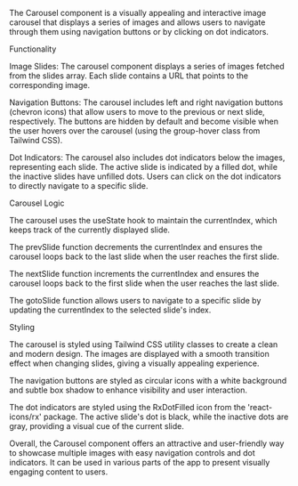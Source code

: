 The Carousel component is a visually appealing and interactive image carousel that displays a series of images and allows users to navigate through them using navigation buttons or by clicking on dot indicators.

Functionality

Image Slides: The carousel component displays a series of images fetched from the slides array. Each slide contains a URL that points to the corresponding image.

Navigation Buttons: The carousel includes left and right navigation buttons (chevron icons) that allow users to move to the previous or next slide, respectively. The buttons are hidden by default and become visible when the user hovers over the carousel (using the group-hover class from Tailwind CSS).

Dot Indicators: The carousel also includes dot indicators below the images, representing each slide. The active slide is indicated by a filled dot, while the inactive slides have unfilled dots. Users can click on the dot indicators to directly navigate to a specific slide.

Carousel Logic

The carousel uses the useState hook to maintain the currentIndex, which keeps track of the currently displayed slide.

The prevSlide function decrements the currentIndex and ensures the carousel loops back to the last slide when the user reaches the first slide.

The nextSlide function increments the currentIndex and ensures the carousel loops back to the first slide when the user reaches the last slide.

The gotoSlide function allows users to navigate to a specific slide by updating the currentIndex to the selected slide's index.

Styling

The carousel is styled using Tailwind CSS utility classes to create a clean and modern design. The images are displayed with a smooth transition effect when changing slides, giving a visually appealing experience.

The navigation buttons are styled as circular icons with a white background and subtle box shadow to enhance visibility and user interaction.

The dot indicators are styled using the RxDotFilled icon from the 'react-icons/rx' package. The active slide's dot is black, while the inactive dots are gray, providing a visual cue of the current slide.

Overall, the Carousel component offers an attractive and user-friendly way to showcase multiple images with easy navigation controls and dot indicators. It can be used in various parts of the app to present visually engaging content to users.